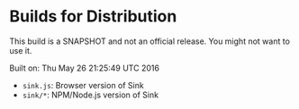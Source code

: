 # Builds for Distribution

This build is a SNAPSHOT and not an official release.  You might not want to use it.

Built on: Thu May 26 21:25:49 UTC 2016

* `sink.js`: Browser version of Sink
* `sink/*`: NPM/Node.js version of Sink
